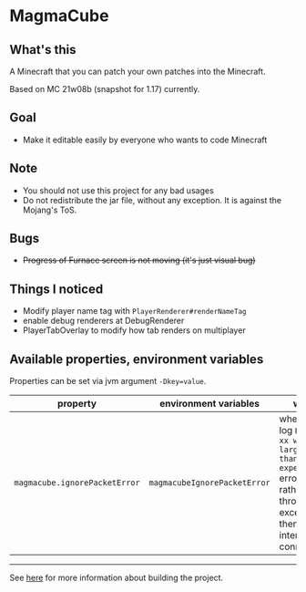 # MagmaCube

## What's this

A Minecraft that you can patch your own patches into the Minecraft.

Based on MC 21w08b (snapshot for 1.17) currently.

## Goal
- Make it editable easily by everyone who wants to code Minecraft

## Note
- You should not use this project for any bad usages
- Do not redistribute the jar file, without any exception. It is against the Mojang's ToS.

## Bugs
- ~~Progress of Furnace screen is not moving (it's just visual bug)~~

## Things I noticed
- Modify player name tag with `PlayerRenderer#renderNameTag`
- enable debug renderers at DebugRenderer
- PlayerTabOverlay to modify how tab renders on multiplayer

## Available properties, environment variables
Properties can be set via jvm argument `-Dkey=value`.

| property | environment variables | what |
| --- | --- | --- |
| `magmacube.ignorePacketError` | `magmacubeIgnorePacketError` | whether to log `Packet xx was larger than I expected` errors, rather than throwing exception then interrupting connection |

----

See [here](https://github.com/BlueberryMC/MagmaCube/blob/master/CONTRIBUTING.md) for more information about building the project.
